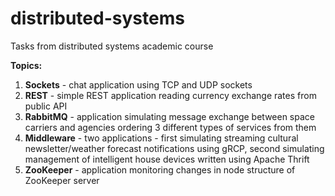 # distributed-systems

Tasks from distributed systems academic course

**Topics:**
1. **Sockets** - chat application using TCP and UDP sockets
2. **REST** - simple REST application reading currency exchange rates from public API
3. **RabbitMQ** - application simulating message exchange between space carriers and agencies ordering 3 different types of services from them
4. **Middleware** - two applications - first simulating streaming cultural newsletter/weather forecast notifications using gRCP, second simulating management of intelligent house devices written using Apache Thrift
5. **ZooKeeper** - application monitoring changes in node structure of ZooKeeper server
